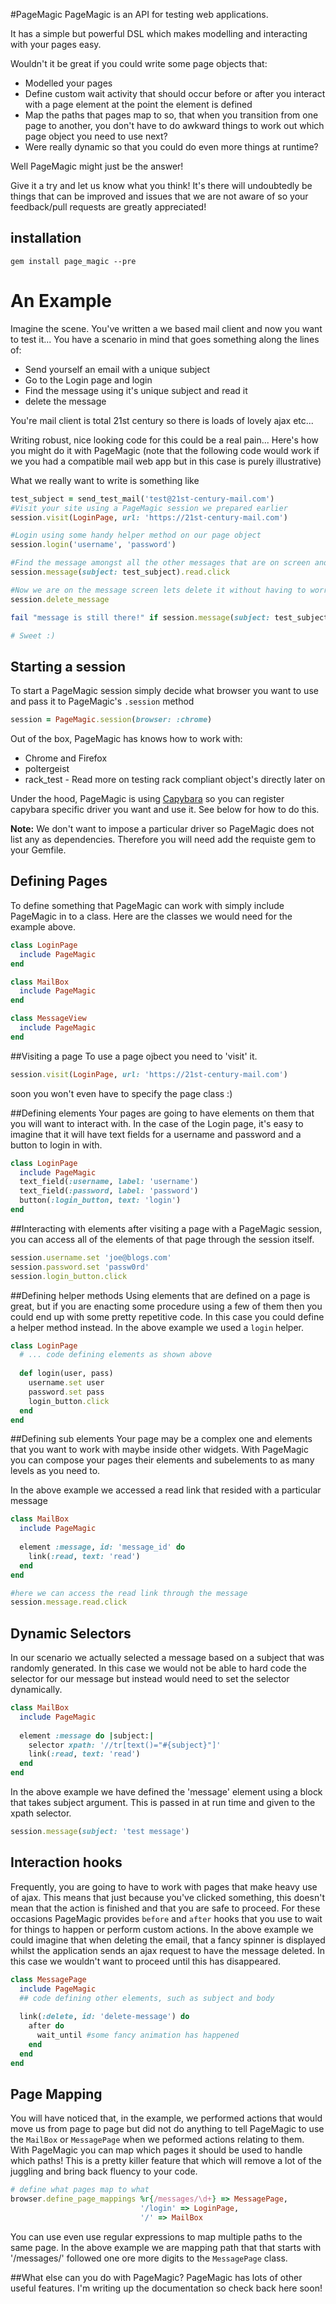 #PageMagic
PageMagic is an API for testing web applications. 

It has a simple but powerful DSL which makes modelling and interacting with your pages easy.

Wouldn't it be great if you could write some page objects that:
- Modelled your pages
- Define custom wait activity that should occur before or after you interact with a page element at the point the element is defined
- Map the paths that pages map to so, that when you transition from one page to another, you don't have to do awkward things to work out which page object you need to use next?
- Were really dynamic so that you could do even more things at runtime?

Well PageMagic might just be the answer!

Give it a try and let us know what you think! It's there will undoubtedly be things that can be improved and issues that we are not aware of so your feedback/pull requests are greatly appreciated!

## installation
`gem install page_magic --pre`

# An Example
Imagine the scene. You've written a we based mail client and now you want to test it...
You have a scenario in mind that goes something along the lines of:
- Send yourself an email with a unique subject
- Go to the Login page and login
- Find the message using it's unique subject and read it
- delete the message

You're mail client is total 21st century so there is loads of lovely ajax etc...

Writing robust, nice looking code for this could be a real pain... 
Here's how you might do it with PageMagic (note that the following code would work if we you had a compatible mail web app but in this case is purely illustrative)

What we really want to write is something like
```ruby
test_subject = send_test_mail('test@21st-century-mail.com')
#Visit your site using a PageMagic session we prepared earlier
session.visit(LoginPage, url: 'https://21st-century-mail.com')

#Login using some handy helper method on our page object
session.login('username', 'password')

#Find the message amongst all the other messages that are on screen and read it
session.message(subject: test_subject).read.click

#Now we are on the message screen lets delete it without having to worry about the ajax.
session.delete_message

fail "message is still there!" if session.message(subject: test_subject).exists?

# Sweet :)
```
## Starting a session
To start a PageMagic session simply decide what browser you want to use and pass it to PageMagic's `.session` method
```ruby
session = PageMagic.session(browser: :chrome)
```
Out of the box, PageMagic has knows how to work with:
- Chrome and Firefox
- poltergeist
- rack_test - Read more on testing rack compliant object's directly later on

Under the hood, PageMagic is using [Capybara](https://github.com/jnicklas/capybara) so you can register capybara specific driver you want and use it. See below for how to do this.

**Note:** We don't want to impose a particular driver so PageMagic does not list any as dependencies. Therefore you will need add the requiste gem to your Gemfile.

## Defining Pages
To define something that PageMagic can work with simply include PageMagic in to a class. Here are the classes we would need for the example above.
```ruby
class LoginPage
  include PageMagic
end

class MailBox
  include PageMagic
end

class MessageView
  include PageMagic
end
```

##Visiting a page
To use a page ojbect you need to 'visit' it.
```ruby
session.visit(LoginPage, url: 'https://21st-century-mail.com')
```
soon you won't even have to specify the page class :)

##Defining elements
Your pages are going to have elements on them that you will want to interact with. In the case of the Login page, it's easy to imagine that it will have text fields for a username and password and a button to login in with.
```ruby
class LoginPage
  include PageMagic
  text_field(:username, label: 'username')
  text_field(:password, label: 'password')
  button(:login_button, text: 'login')
end
```
##Interacting with elements
after visiting a page with a PageMagic session, you can access all of the elements of that page through the session itself.
```ruby
session.username.set 'joe@blogs.com'
session.password.set 'passw0rd'
session.login_button.click
```
##Defining helper methods
Using elements that are defined on a page is great, but if you are enacting some procedure using a few of them then you could end up with some pretty repetitive code. In this case you could define a helper method instead. In the above example we used a `login` helper.
```ruby
class LoginPage
  # ... code defining elements as shown above
  
  def login(user, pass)
    username.set user
    password.set pass
    login_button.click
  end
end
```
##Defining sub elements
Your page may be a complex one and elements that you want to work with maybe inside other widgets. With PageMagic you can compose your pages their elements and subelements to as many levels as you need to.

In the above example we accessed a read link that resided with a particular message
```ruby
class MailBox
  include PageMagic
  
  element :message, id: 'message_id' do
    link(:read, text: 'read')
  end
end

#here we can access the read link through the message
session.message.read.click
```
## Dynamic Selectors
In our scenario we actually selected a message based on a subject that was randomly generated. In this case we would not be able to hard code the selector for our message but instead would need to set the selector dynamically.

```ruby
class MailBox
  include PageMagic
  
  element :message do |subject:|
    selector xpath: '//tr[text()="#{subject}"]'
    link(:read, text: 'read')
  end
end
```
In the above example we have defined the 'message' element using a block that takes subject argument. This is passed in at run time and given to the xpath selector.
```ruby
session.message(subject: 'test message')
```
## Interaction hooks
Frequently, you are going to have to work with pages that make heavy use of ajax. This means that just because you've clicked something, this doesn't mean that the action is finished and that you are safe to proceed. For these occasions PageMagic provides `before` and `after` hooks that you use to wait for things to happen or perform custom actions. In the above example we could imagine that when deleting the email, that a fancy spinner is displayed whilst the application sends an ajax request to have the message deleted. In this case we wouldn't want to proceed until this has disappeared.

```ruby
class MessagePage
  include PageMagic
  ## code defining other elements, such as subject and body
  
  link(:delete, id: 'delete-message') do
    after do
      wait_until #some fancy animation has happened
    end
  end
end
```
## Page Mapping
You will have noticed that, in the example, we performed actions that would move us from page to page but did not do anything to tell PageMagic to use the `MailBox` or `MessagePage` when we peformed actions relating to them. With PageMagic you can map which pages it should be used to handle which paths! This is a pretty killer feature that which will remove a lot of the juggling and bring back fluency to your code.
```ruby
# define what pages map to what
browser.define_page_mappings %r{/messages/\d+} => MessagePage,
                             '/login' => LoginPage,
                             '/' => MailBox
```
You can use even use regular expressions to map multiple paths to the same page. In the above example we are mapping path that that starts with '/messages/' followed one ore more digits to the `MessagePage` class.

##What else can you do with PageMagic?
PageMagic has lots of other useful features. I'm writing up the documentation so check back here soon!

